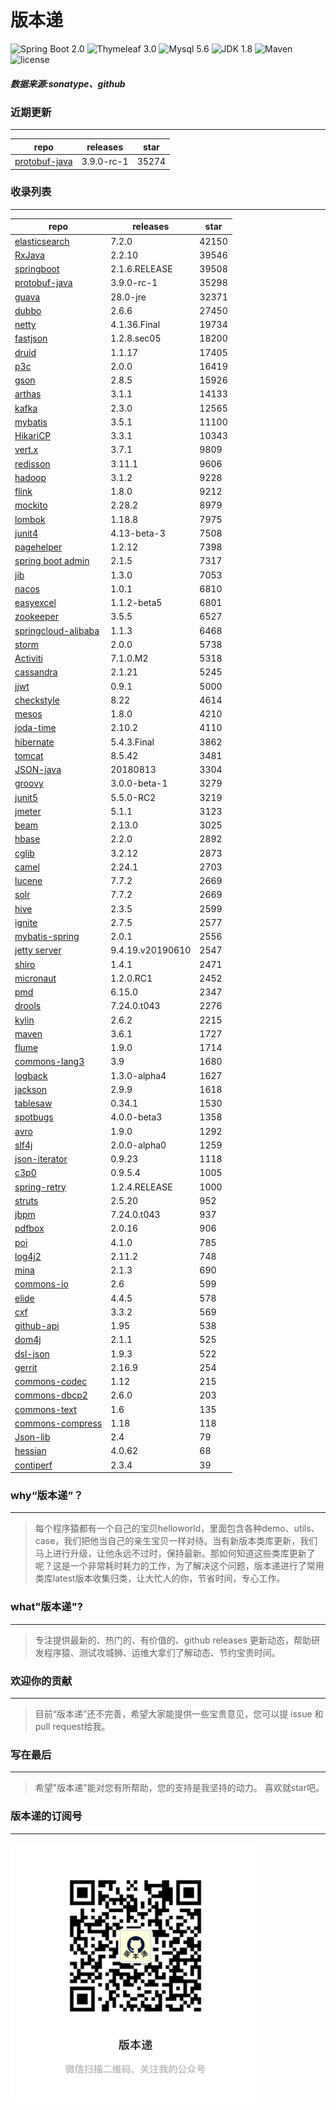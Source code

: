 # 版本递
![Spring Boot 2.0](https://img.shields.io/badge/Spring%20Boot-2.0-brightgreen.svg)
![Thymeleaf 3.0](https://img.shields.io/badge/Thymeleaf-3.0-yellow.svg)
![Mysql 5.6](https://img.shields.io/badge/Mysql-5.6-blue.svg)
![JDK 1.8](https://img.shields.io/badge/JDK-1.8-brightgreen.svg)
![Maven](https://img.shields.io/badge/Maven-3.5.0-yellowgreen.svg)
![license](https://img.shields.io/badge/license-Apache%202-blue.svg)
##### 数据来源:sonatype、github

### 近期更新
---
repo | releases | star
---|---|---
[protobuf-java](https://github.com/protocolbuffers/protobuf) | 3.9.0-rc-1 | 35274

### 收录列表
---
repo | releases | star
---|---|---
[elasticsearch](https://github.com/elastic/elasticsearch) | 7.2.0 | 42150 
[RxJava](https://github.com/ReactiveX/RxJava) | 2.2.10 | 39546 
[springboot](https://github.com/spring-projects/spring-boot) | 2.1.6.RELEASE | 39508 
[protobuf-java](https://github.com/protocolbuffers/protobuf) | 3.9.0-rc-1 | 35298 
[guava](https://github.com/google/guava) | 28.0-jre | 32371 
[dubbo](https://github.com/apache/incubator-dubbo) | 2.6.6 | 27450 
[netty](https://github.com/netty/netty) | 4.1.36.Final | 19734 
[fastjson](https://github.com/alibaba/fastjson) | 1.2.8.sec05 | 18200 
[druid](https://github.com/alibaba/druid) | 1.1.17 | 17405 
[p3c](https://github.com/alibaba/p3c) | 2.0.0 | 16419 
[gson](https://github.com/google/gson) | 2.8.5 | 15926 
[arthas](https://github.com/alibaba/arthas) | 3.1.1 | 14133 
[kafka](https://github.com/apache/kafka) | 2.3.0 | 12565 
[mybatis](https://github.com/mybatis/mybatis-3) | 3.5.1 | 11100 
[HikariCP](https://github.com/brettwooldridge/HikariCP) | 3.3.1 | 10343 
[vert.x](https://github.com/eclipse-vertx/vert.x) | 3.7.1 | 9809 
[redisson](https://github.com/redisson/redisson) | 3.11.1 | 9606 
[hadoop](https://github.com/apache/hadoop) | 3.1.2 | 9228 
[flink](https://github.com/apache/flink) | 1.8.0 | 9212 
[mockito](https://github.com/mockito/mockito) | 2.28.2 | 8979 
[lombok](https://github.com/rzwitserloot/lombok) | 1.18.8 | 7975 
[junit4](https://github.com/junit-team/junit4) | 4.13-beta-3 | 7508 
[pagehelper](https://github.com/pagehelper/Mybatis-PageHelper) | 1.2.12 | 7398 
[spring boot admin](https://github.com/codecentric/spring-boot-admin) | 2.1.5 | 7317 
[jib](https://github.com/GoogleContainerTools/jib) | 1.3.0 | 7053 
[nacos](https://github.com/alibaba/nacos) | 1.0.1 | 6810 
[easyexcel](https://github.com/alibaba/easyexcel) | 1.1.2-beta5 | 6801 
[zookeeper](https://github.com/apache/zookeeper) | 3.5.5 | 6527 
[springcloud-alibaba](https://github.com/spring-cloud-incubator/spring-cloud-alibaba) | 1.1.3 | 6468 
[storm](https://github.com/apache/storm) | 2.0.0 | 5738 
[Activiti](https://github.com/Activiti/Activiti) | 7.1.0.M2 | 5318 
[cassandra](https://github.com/apache/cassandra) | 2.1.21 | 5245 
[jjwt](https://github.com/jwtk/jjwt) | 0.9.1 | 5000 
[checkstyle](https://github.com/checkstyle/checkstyle) | 8.22 | 4614 
[mesos](https://github.com/apache/mesos) | 1.8.0 | 4210 
[joda-time](https://github.com/JodaOrg/joda-time) | 2.10.2 | 4110 
[hibernate](https://github.com/hibernate/hibernate-orm) | 5.4.3.Final | 3862 
[tomcat](https://github.com/apache/tomcat) | 8.5.42 | 3481 
[JSON-java](https://github.com/stleary/JSON-java) | 20180813 | 3304 
[groovy](https://github.com/apache/groovy) | 3.0.0-beta-1 | 3279 
[junit5](https://github.com/junit-team/junit5) | 5.5.0-RC2 | 3219 
[jmeter](https://github.com/apache/jmeter) | 5.1.1 | 3123 
[beam](https://github.com/apache/beam) | 2.13.0 | 3025 
[hbase](https://github.com/apache/hbase) | 2.2.0 | 2892 
[cglib](https://github.com/cglib/cglib) | 3.2.12 | 2873 
[camel](https://github.com/apache/camel) | 2.24.1 | 2703 
[lucene](https://github.com/apache/lucene-solr) | 7.7.2 | 2669 
[solr](https://github.com/apache/lucene-solr) | 7.7.2 | 2669 
[hive](https://github.com/apache/hive) | 2.3.5 | 2599 
[ignite](https://github.com/apache/ignite) | 2.7.5 | 2577 
[mybatis-spring](https://github.com/mybatis/spring-boot-starter) | 2.0.1 | 2556 
[jetty server](https://github.com/eclipse/jetty.project) | 9.4.19.v20190610 | 2547 
[shiro](https://github.com/apache/shiro) | 1.4.1 | 2471 
[micronaut](https://github.com/micronaut-projects/micronaut-core) | 1.2.0.RC1 | 2452 
[pmd](https://github.com/pmd/pmd) | 6.15.0 | 2347 
[drools](https://github.com/kiegroup/drools) | 7.24.0.t043 | 2276 
[kylin](https://github.com/apache/kylin) | 2.6.2 | 2215 
[maven](https://github.com/apache/maven) | 3.6.1 | 1727 
[flume](https://github.com/apache/flume) | 1.9.0 | 1714 
[commons-lang3](https://github.com/apache/commons-lang) | 3.9 | 1680 
[logback](https://github.com/qos-ch/logback) | 1.3.0-alpha4 | 1627 
[jackson](https://github.com/FasterXML/jackson-core) | 2.9.9 | 1618 
[tablesaw](https://github.com/jtablesaw/tablesaw) | 0.34.1 | 1530 
[spotbugs](https://github.com/spotbugs/spotbugs) | 4.0.0-beta3 | 1358 
[avro](https://github.com/apache/avro) | 1.9.0 | 1292 
[slf4j](https://github.com/qos-ch/slf4j) | 2.0.0-alpha0 | 1259 
[json-iterator](https://github.com/json-iterator/java) | 0.9.23 | 1118 
[c3p0](https://github.com/swaldman/c3p0) | 0.9.5.4 | 1005 
[spring-retry](https://github.com/spring-projects/spring-retry) | 1.2.4.RELEASE | 1000 
[struts](https://github.com/apache/struts) | 2.5.20 | 952 
[jbpm](https://github.com/kiegroup/jbpm) | 7.24.0.t043 | 937 
[pdfbox](https://github.com/apache/pdfbox) | 2.0.16 | 906 
[poi](https://github.com/apache/poi) | 4.1.0 | 785 
[log4j2](https://github.com/apache/logging-log4j2) | 2.11.2 | 748 
[mina](https://github.com/apache/mina) | 2.1.3 | 690 
[commons-io](https://github.com/apache/commons-io) | 2.6 | 599 
[elide](https://github.com/yahoo/elide) | 4.4.5 | 578 
[cxf](https://github.com/apache/cxf) | 3.3.2 | 569 
[github-api](https://github.com/kohsuke/github-api) | 1.95 | 538 
[dom4j](https://github.com/dom4j/dom4j) | 2.1.1 | 525 
[dsl-json](https://github.com/ngs-doo/dsl-json) | 1.9.3 | 522 
[gerrit](https://github.com/GerritCodeReview/gerrit) | 2.16.9 | 254 
[commons-codec](https://github.com/apache/commons-codec) | 1.12 | 215 
[commons-dbcp2](https://github.com/apache/commons-dbcp) | 2.6.0 | 203 
[commons-text](https://github.com/apache/commons-text) | 1.6 | 135 
[commons-compress](https://github.com/apache/commons-compress) | 1.18 | 118 
[Json-lib](https://github.com/aalmiray/Json-lib) | 2.4 | 79 
[hessian](https://github.com/ebourg/hessian) | 4.0.62 | 68 
[contiperf](https://github.com/lucaspouzac/contiperf) | 2.3.4 | 39 

### why“版本递”？
--- 
>每个程序猿都有一个自己的宝贝helloworld，里面包含各种demo、utils、case，我们把他当自己的亲生宝贝一样对待。当有新版本类库更新，我们马上进行升级，让他永远不过时，保持最新。那如何知道这些类库更新了呢？这是一个非常耗时耗力的工作，为了解决这个问题，版本递进行了常用类库latest版本收集归类，让大忙人的你，节省时间，专心工作。


### what"版本递"?
---
> 专注提供最新的、热门的、有价值的、github releases 更新动态，帮助研发程序猿、测试攻城狮、运维大拿们了解动态、节约宝贵时间。

### 欢迎你的贡献
---
> 目前“版本递”还不完善，希望大家能提供一些宝贵意见，您可以提 issue 和 pull request给我。


### 写在最后
---
> 希望"版本递"能对您有所帮助，您的支持是我坚持的动力。
> 喜欢就star吧。

### 版本递的订阅号
---
<img src="https://github.com/jartisan2001/latest/blob/master/Image.jpg" width="400" hegiht="400" align=left />